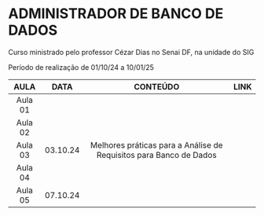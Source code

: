 # ADMINISTRADOR DE BANCO DE DADOS

Curso ministrado pelo professor Cézar Dias no Senai DF, na unidade do SIG

Período de realização de 01/10/24 a 10/01/25

| AULA | DATA | CONTEÚDO | LINK |
| :-: | :-: | :-: | :-: |
| Aula 01 | | | |
| Aula 02 | | | |
| Aula 03 | 03.10.24 | Melhores práticas para a Análise de Requisitos para Banco de Dados | |
| Aula 04 |  | | |
| Aula 05 | 07.10.24 | | |

